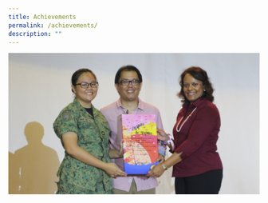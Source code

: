 ```yaml
---
title: Achievements
permalink: /achievements/
description: ""
---
```

![achievements](/images/IMG_6821.jpeg)